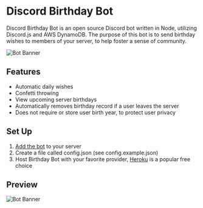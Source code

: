 # Discord Birthday Bot
Discord Birthday Bot is an open source Discord bot written in Node, utilizing Discord.js and AWS DynamoDB. The purpose of this bot is to send birthday wishes to members of your server, to help foster a sense of community.

![Bot Banner](https://i.imgur.com/KdSzsh1.jpg "Artist credit: https://dribbble.com/alena-kamaeva")

## Features
* Automatic daily wishes
* Confetti throwing
* View upcoming server birthdays
* Automatically removes birthday record if a user leaves the server
* Does not require or store user birth year, to protect user privacy

## Set Up
1. [Add the bot](https://discordpy.readthedocs.io/en/latest/discord.html) to your server
2. Create a file called config.json (see config.example.json)
3. Host Birthday Bot with your favorite provider, [Heroku](https://shiffman.net/a2z/bot-heroku/) is a popular free choice

## Preview
![Bot Banner](https://i.imgur.com/3fZZKEv.gif "Example")
